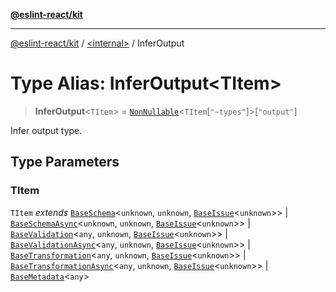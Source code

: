 [**@eslint-react/kit**](../../README.md)

***

[@eslint-react/kit](../../README.md) / [\<internal\>](../README.md) / InferOutput

# Type Alias: InferOutput\<TItem\>

> **InferOutput**\<`TItem`\> = [`NonNullable`](NonNullable.md)\<`TItem`\[`"~types"`\]\>\[`"output"`\]

Infer output type.

## Type Parameters

### TItem

`TItem` *extends* [`BaseSchema`](../interfaces/BaseSchema.md)\<`unknown`, `unknown`, [`BaseIssue`](../interfaces/BaseIssue.md)\<`unknown`\>\> \| [`BaseSchemaAsync`](../interfaces/BaseSchemaAsync.md)\<`unknown`, `unknown`, [`BaseIssue`](../interfaces/BaseIssue.md)\<`unknown`\>\> \| [`BaseValidation`](../interfaces/BaseValidation.md)\<`any`, `unknown`, [`BaseIssue`](../interfaces/BaseIssue.md)\<`unknown`\>\> \| [`BaseValidationAsync`](../interfaces/BaseValidationAsync.md)\<`any`, `unknown`, [`BaseIssue`](../interfaces/BaseIssue.md)\<`unknown`\>\> \| [`BaseTransformation`](../interfaces/BaseTransformation.md)\<`any`, `unknown`, [`BaseIssue`](../interfaces/BaseIssue.md)\<`unknown`\>\> \| [`BaseTransformationAsync`](../interfaces/BaseTransformationAsync.md)\<`any`, `unknown`, [`BaseIssue`](../interfaces/BaseIssue.md)\<`unknown`\>\> \| [`BaseMetadata`](../interfaces/BaseMetadata.md)\<`any`\>
